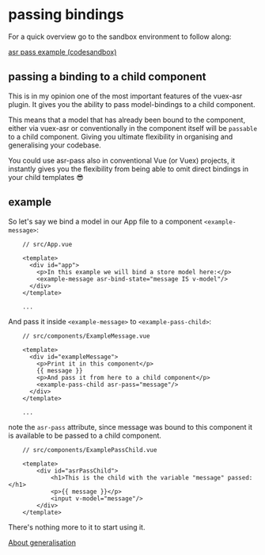 # passing bindings

For a quick overview go to the sandbox environment to follow along:

[asr pass example (codesandbox)](https://codesandbox.io/s/manual-asr-pass-zl2o9)

## passing a binding to a child component

This is in my opinion one of the most important features of the vuex-asr plugin. It gives you the ability to pass model-bindings to a child component.

This means that a model that has already been bound to the component, either via vuex-asr or conventionally in the component itself will be `passable` to a child component. Giving you ultimate flexibility in organising and generalising your codebase.

You could use asr-pass also in conventional Vue (or Vuex) projects, it instantly gives you the flexibility from being able to omit direct bindings in your child templates 😎

## example

So let's say we bind a model in our App file to a component `<example-message>`:
```vue{6}
    // src/App.vue
    
    <template>
      <div id="app">
        <p>In this example we will bind a store model here:</p>
        <example-message asr-bind-state="message IS v-model"/>
      </div>
    </template>
    
    ...
```
And pass it inside `<example-message>` to `<example-pass-child>`:
```vue{8}
    // src/components/ExampleMessage.vue
    
    <template>
      <div id="exampleMessage">
        <p>Print it in this component</p>
        {{ message }}
        <p>And pass it from here to a child component</p>
        <example-pass-child asr-pass="message"/>
      </div>
    </template>
    
    ...
```
note the `asr-pass` attribute, since message was bound to this component it is available to be passed to a child component.
```vue{6,7}
    // src/components/ExamplePassChild.vue
    
    <template>
        <div id="asrPassChild">
            <h1>This is the child with the variable "message" passed:</h1>
            <p>{{ message }}</p>
            <input v-model="message"/>
        </div>
    </template>
```
There's nothing more to it to start using it. 

[About generalisation](https://www.notion.so/660be4a3581f40d8a70cc0c4f471eb41)